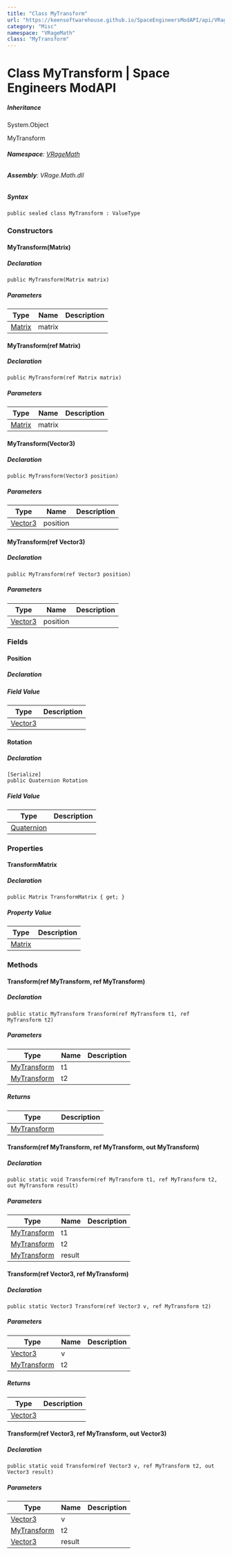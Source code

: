 ```yaml
---
title: "Class MyTransform"
url: "https://keensoftwarehouse.github.io/SpaceEngineersModAPI/api/VRageMath.MyTransform.html"
category: "Misc"
namespace: "VRageMath"
class: "MyTransform"
---
```


# Class MyTransform | Space Engineers ModAPI

##### Inheritance

System.Object

MyTransform

###### **Namespace**: [VRageMath](https://keensoftwarehouse.github.io/SpaceEngineersModAPI/api/VRageMath.html)

###### **Assembly**: VRage.Math.dll

##### Syntax

```
public sealed class MyTransform : ValueType
```

### Constructors

#### MyTransform(Matrix)

##### Declaration

```
public MyTransform(Matrix matrix)
```

##### Parameters

| Type | Name | Description |
| --- | --- | --- |
| [Matrix](https://keensoftwarehouse.github.io/SpaceEngineersModAPI/api/VRageMath.Matrix.html) | matrix |     |

#### MyTransform(ref Matrix)

##### Declaration

```
public MyTransform(ref Matrix matrix)
```

##### Parameters

| Type | Name | Description |
| --- | --- | --- |
| [Matrix](https://keensoftwarehouse.github.io/SpaceEngineersModAPI/api/VRageMath.Matrix.html) | matrix |     |

#### MyTransform(Vector3)

##### Declaration

```
public MyTransform(Vector3 position)
```

##### Parameters

| Type | Name | Description |
| --- | --- | --- |
| [Vector3](https://keensoftwarehouse.github.io/SpaceEngineersModAPI/api/VRageMath.Vector3.html) | position |     |

#### MyTransform(ref Vector3)

##### Declaration

```
public MyTransform(ref Vector3 position)
```

##### Parameters

| Type | Name | Description |
| --- | --- | --- |
| [Vector3](https://keensoftwarehouse.github.io/SpaceEngineersModAPI/api/VRageMath.Vector3.html) | position |     |

### Fields

#### Position

##### Declaration

##### Field Value

| Type | Description |
| --- | --- |
| [Vector3](https://keensoftwarehouse.github.io/SpaceEngineersModAPI/api/VRageMath.Vector3.html) |     |

#### Rotation

##### Declaration

```
[Serialize]
public Quaternion Rotation
```

##### Field Value

| Type | Description |
| --- | --- |
| [Quaternion](https://keensoftwarehouse.github.io/SpaceEngineersModAPI/api/VRageMath.Quaternion.html) |     |

### Properties

#### TransformMatrix

##### Declaration

```
public Matrix TransformMatrix { get; }
```

##### Property Value

| Type | Description |
| --- | --- |
| [Matrix](https://keensoftwarehouse.github.io/SpaceEngineersModAPI/api/VRageMath.Matrix.html) |     |

### Methods

#### Transform(ref MyTransform, ref MyTransform)

##### Declaration

```
public static MyTransform Transform(ref MyTransform t1, ref MyTransform t2)
```

##### Parameters

| Type | Name | Description |
| --- | --- | --- |
| [MyTransform](https://keensoftwarehouse.github.io/SpaceEngineersModAPI/api/VRageMath.MyTransform.html) | t1  |     |
| [MyTransform](https://keensoftwarehouse.github.io/SpaceEngineersModAPI/api/VRageMath.MyTransform.html) | t2  |     |

##### Returns

| Type | Description |
| --- | --- |
| [MyTransform](https://keensoftwarehouse.github.io/SpaceEngineersModAPI/api/VRageMath.MyTransform.html) |     |

#### Transform(ref MyTransform, ref MyTransform, out MyTransform)

##### Declaration

```
public static void Transform(ref MyTransform t1, ref MyTransform t2, out MyTransform result)
```

##### Parameters

| Type | Name | Description |
| --- | --- | --- |
| [MyTransform](https://keensoftwarehouse.github.io/SpaceEngineersModAPI/api/VRageMath.MyTransform.html) | t1  |     |
| [MyTransform](https://keensoftwarehouse.github.io/SpaceEngineersModAPI/api/VRageMath.MyTransform.html) | t2  |     |
| [MyTransform](https://keensoftwarehouse.github.io/SpaceEngineersModAPI/api/VRageMath.MyTransform.html) | result |     |

#### Transform(ref Vector3, ref MyTransform)

##### Declaration

```
public static Vector3 Transform(ref Vector3 v, ref MyTransform t2)
```

##### Parameters

| Type | Name | Description |
| --- | --- | --- |
| [Vector3](https://keensoftwarehouse.github.io/SpaceEngineersModAPI/api/VRageMath.Vector3.html) | v   |     |
| [MyTransform](https://keensoftwarehouse.github.io/SpaceEngineersModAPI/api/VRageMath.MyTransform.html) | t2  |     |

##### Returns

| Type | Description |
| --- | --- |
| [Vector3](https://keensoftwarehouse.github.io/SpaceEngineersModAPI/api/VRageMath.Vector3.html) |     |

#### Transform(ref Vector3, ref MyTransform, out Vector3)

##### Declaration

```
public static void Transform(ref Vector3 v, ref MyTransform t2, out Vector3 result)
```

##### Parameters

| Type | Name | Description |
| --- | --- | --- |
| [Vector3](https://keensoftwarehouse.github.io/SpaceEngineersModAPI/api/VRageMath.Vector3.html) | v   |     |
| [MyTransform](https://keensoftwarehouse.github.io/SpaceEngineersModAPI/api/VRageMath.MyTransform.html) | t2  |     |
| [Vector3](https://keensoftwarehouse.github.io/SpaceEngineersModAPI/api/VRageMath.Vector3.html) | result |     |